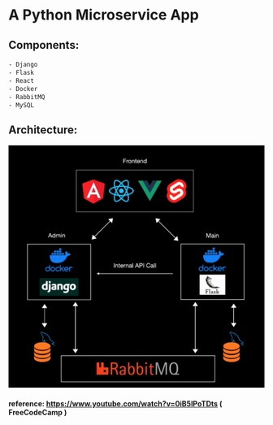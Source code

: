 # A Python Microservice App

## Components:
    - Django
    - Flask
    - React
    - Docker
    - RabbitMQ
    - MySQL


## Architecture:
![Architecture Image](/media/python_uS_arch.png?raw=true) 

#### reference: https://www.youtube.com/watch?v=0iB5IPoTDts ( FreeCodeCamp )